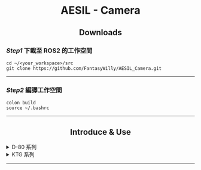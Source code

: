 # <div align="center">AESIL - Camera</div>

## <div align="center">Downloads</div>

### *Step1* 下載至 ROS2 的工作空間

```
cd ~/<your_workspace>/src
git clone https://github.com/FantasyWilly/AESIL_Camera.git
```

---
### *Step2* 編譯工作空間
```
colon build
source ~/.bashrc
```
---

## <div align="center">Introduce & Use</div>

<details>
  <summary>D-80 系列</summary>

  ### <div align="center">D-80 Pro</div>

  - Example

    ```
    ros2 run camera_d80_pkg guc_ro2_main_node
    ```

    ---

</details>

<details>
  <summary>KTG 系列</summary>

  ### <div align="center">KTG-TT30</div>

  **ROS2 Running**
    ```
    ros2 run camera_tt30_pkg camera_feedback_publisher_gui_node
    ```

  **ROS2 Launch**
    ```
    ros2 launch camera_tt30_pkg camera_gui_ros2_launch.py
    ```

  **Config**
    ```
    camera_feedback_publisher_gui_node:
    ros__parameters:
        gimbal_step: 50
        zoom_duration: 0.3
        photo_continous_count: 3
    ```

    ---

</details>

---
